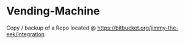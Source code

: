 # Vending-Machine
Copy / backup of a Repo located @ https://bitbucket.org/jimmy-the-eek/integration
